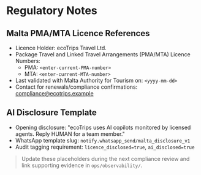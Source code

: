 # Regulatory Notes

## Malta PMA/MTA Licence References
- Licence Holder: ecoTrips Travel Ltd.
- Package Travel and Linked Travel Arrangements (PMA/MTA) Licence Numbers:
  - PMA: `<enter-current-PMA-number>`
  - MTA: `<enter-current-MTA-number>`
- Last validated with Malta Authority for Tourism on: `<yyyy-mm-dd>`
- Contact for renewals/compliance confirmations: compliance@ecotrips.example

## AI Disclosure Template
- Opening disclosure: "ecoTrips uses AI copilots monitored by licensed agents. Reply HUMAN for a team member."
- WhatsApp template slug: `notify.whatsapp_send/malta_disclosure_v1`
- Audit tagging requirement: `licence_disclosed=true`, `ai_disclosed=true`

> Update these placeholders during the next compliance review and link supporting evidence in `ops/observability/`.
